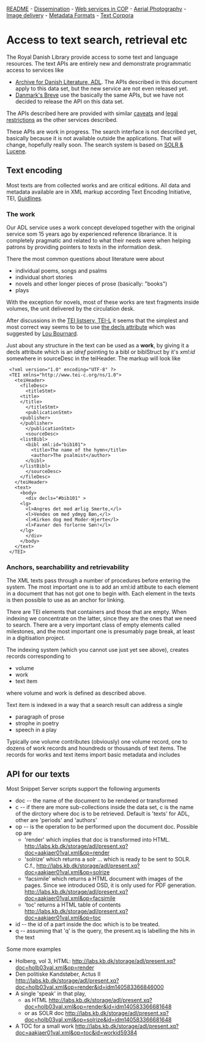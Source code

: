 [README](README.md) - [Dissemination](oai-pmh.md) - [Web services in COP](cop-backend.md) - [Aerial Photography](geographic-data.md) - [Image delivery](image-delivery.md) - [Metadata Formats](metadata-formats.md) - [Text Corpora](text-corpora.md)

# Access to text search, retrieval etc

The Royal Danish Library provide access to some text and language
resources. The text APIs are entirely new and demonstrate programmatic
access to services like

* [Archive for Danish Literature, ADL](http://www.adl.dk/). The APIs
  described in this document apply to this data set, but the new
  service are not even released yet.
* [Danmark's Breve](http://danmarksbreve.kb.dk/) use the basically the
  same APIs, but we have not decided to release the API on this data
  set.

The APIs described here are provided with similar
[caveats](README.md#caveats) and [legal restrictions](README.md#licences--legalese) as the other services
described.

These APIs are work in progress. The search interface is not described
yet, basically because it is not available outside the applications. That will change, hopefully really soon.
The search system is based on [SOLR & Lucene](http://lucene.apache.org/solr/).

## Text encoding

Most texts are from collected works and are critical editions.
All data and metadata available are in XML markup according Text Encoding Initiative, TEI, [Guidlines](http://www.tei-c.org/release/doc/tei-p5-doc/en/html/).

### The work

Our ADL service uses a work concept developed together with the original
service som 15 years ago by experienced reference librariance. It is
completely pragmatic and related to what their needs were when helping patrons by
providing pointers to texts in the information desk.

There the most common questions about literature were about

* individual poems, songs and psalms
* individual short stories
* novels and other longer pieces of prose (basically: "books")
* plays

With the exception for novels, most of these works are text fragments inside volumes, the unit delivered by the circulation desk.


After discussions in the [TEI listserv,
TEI-L](https://listserv.brown.edu/archives/cgi-bin/wa?A1=ind1408&L=TEI-L#2)
it seems that the simplest and most correct way seems to be to use
[the decls
attribute](http://www.tei-c.org/Vault/P5/2.5.0/doc/tei-p5-doc/en/html/CC.html#CCAS2)
which was suggested by [Lou
Bournard](https://listserv.brown.edu/archives/cgi-bin/wa?A2=ind1408&L=TEI-L&F=&S=&P=58469).

Just about any structure in the text can be used as a __work__, by
giving it a decls attribute which is an _idref_ pointing to a bibl or
biblStruct by it's _xml:id_ somewhere in sourceDesc in the teiHeader. The markup will
look like

```
 <?xml version="1.0" encoding="UTF-8" ?>
 <TEI xmlns="http://www.tei-c.org/ns/1.0">
   <teiHeader>
     <fileDesc>
       <titleStmt>
	 <title>
	 </title>
       </titleStmt>
       <publicationStmt>
	 <publisher>
	 </publisher>
       </publicationStmt>
       <sourceDesc>
	 <listBibl>
	   <bibl xml:id="bib101">
	     <title>The name of the hymn</title>
	     <author>The psalmist</author>
	   </bibl>
	 </listBibl>
       </sourceDesc>
     </fileDesc>
   </teiHeader>
   <text>
     <body>
       <div decls="#bib101" >
	 <lg>
	   <l>Angres det med ærlig Smerte,</l>
	   <l>Vendes om med ydmyg Bøn,</l>
	   <l>Kirken dog med Moder-Hjerte</l>
	   <l>Favner den forlorne Søn!</l>
	 </lg>
       </div>
     </body>
   </text>
 </TEI>
```

### Anchors, searchability and retrievability

The XML texts pass through a number of procedures before entering the
system. The most important one is to add an xml:id attibute to each
element in a document that has not got one to begin with. Each element
in the texts is then possible to use as an anchor for linking.

There are TEI elements that containers and those that are empty. When
indexing we concentrate on the latter, since they are the ones that we
need to search. There are a very important class of empty elements
called milestones, and the most important one is presumably page
break, at least in a digitisation project.

The indexing system (which you cannot use just yet see above), creates
records corresponding to 

* volume
* work
* text item

where volume and work is defined as described above.

Text item is indexed in a way that a search result can address a single

* paragraph of prose
* strophe in poetry 
* speech in a play

Typically one volume contributes (obviously) one volume record, one to
dozens of work records and houndreds or thousands of text items.
The records for works and text items import basic metadata and includes

## API for our texts

Most Snippet Server scripts support the following arguments

* doc -- the name of the document to be rendered or transformed
* c   -- if there are more sub-collections inside the data set, c is the name of the dirctory where doc is to be retrieved. Default is 'texts' for ADL, other are 'periods' and 'authors'
* op  -- is the operation to be performed upon the document doc. Possible op are
  * 'render' which implies that doc is transformed into HTML. http://labs.kb.dk/storage/adl/present.xq?doc=aakjaer01val.xml&op=render
  * 'solrize' which returns a solr <add> ... </add> which is ready to be sent to SOLR. C.f., http://labs.kb.dk/storage/adl/present.xq?doc=aakjaer01val.xml&op=solrize
  * 'facsimile' which returns a HTML document with images of the pages. Since we introduced OSD, it is only used for PDF generation. http://labs.kb.dk/storage/adl/present.xq?doc=aakjaer01val.xml&op=facsimile
  * 'toc' returns a HTML table of contents http://labs.kb.dk/storage/adl/present.xq?doc=aakjaer01val.xml&op=toc 
* id  -- the id of a part inside the doc which is to be treated. 
* q -- assuming that 'q' is the query, the present.xq is labelling the hits in the text

Some more examples

* Holberg, vol 3, HTML: http://labs.kb.dk/storage/adl/present.xq?doc=holb03val.xml&op=render
* Den politiske Kandstøber, Actus II http://labs.kb.dk/storage/adl/present.xq?doc=holb03val.xml&op=render&id=idm140583366846000
* A single 'speak' in that play, 
  * as HTML http://labs.kb.dk/storage/adl/present.xq?doc=holb03val.xml&op=render&id=idm140583366681648
  * or as SOLR doc http://labs.kb.dk/storage/adl/present.xq?doc=holb03val.xml&op=solrize&id=idm140583366681648
* A TOC for a small work http://labs.kb.dk/storage/adl/present.xq?doc=aakjaer01val.xml&op=toc&id=workid59384
